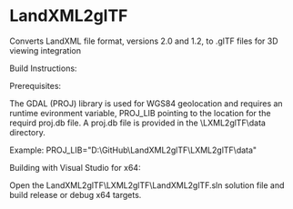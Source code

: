 # LandXML2glTF
Converts LandXML file format, versions 2.0 and 1.2, to .glTF files for 3D viewing integration

Build Instructions:

Prerequisites:

The GDAL (PROJ) library is used for WGS84 geolocation and requires an runtime evironment variable, PROJ_LIB pointing to the location for the requird proj.db file. A proj.db file is provided in the \LXML2glTF\data directory.

Example: PROJ_LIB="D:\GitHub\LandXML2glTF\LXML2glTF\data"

Building with Visual Studio for x64:

Open the LandXML2glTF\LXML2glTF\LandXML2glTF.sln solution file and build release or debug x64 targets.
